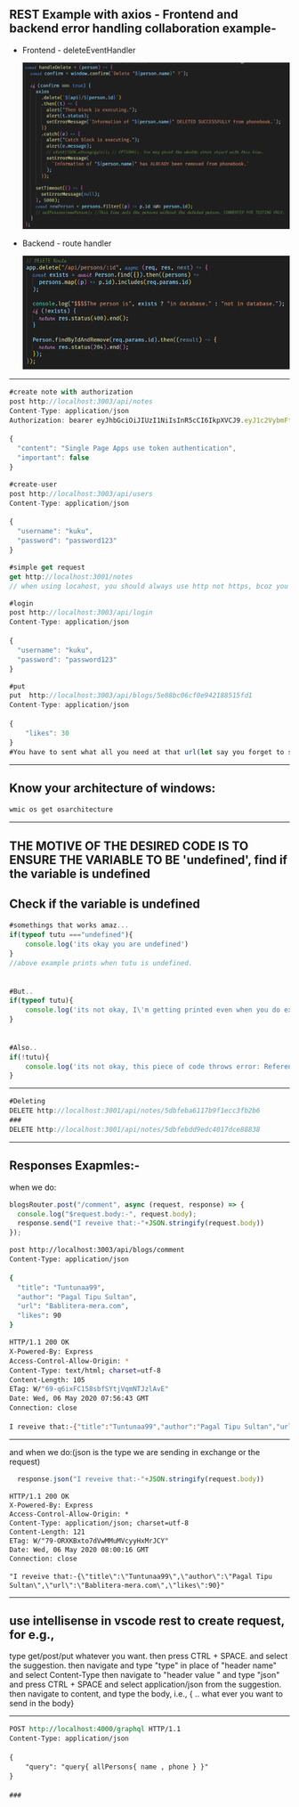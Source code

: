 ## REST Example with axios - Frontend and backend error handling collaboration example-

- Frontend - deleteEventHandler 

  ![image-20200527200019974](image-20200527200019974.png)

- Backend - route handler

  ![image-20200527200252780](image-20200527200252780.png)

***



```js
#create note with authorization
post http://localhost:3003/api/notes
Content-Type: application/json
Authorization: bearer eyJhbGciOiJIUzI1NiIsInR5cCI6IkpXVCJ9.eyJ1c2VybmFtZSI6Imt1a3UiLCJpZCI6IjVlN2Y0NTM2YmU3NGI4NTIyNDRlZjJmOSIsImlhdCI6MTU4NTM5OTExOH0.NLGlyS2naCpso_0qSe4AYCuWWXZC6X-uiD2JKhoxOJg

{
  "content": "Single Page Apps use token authentication",
  "important": false
}
```

```js
#create-user
post http://localhost:3003/api/users
Content-Type: application/json
 
{
  "username": "kuku",
  "password": "password123"
}
```

```js
#simple get request
get http://localhost:3001/notes
// when using locahost, you should always use http not https, bcoz you to use https you need to configure you node server for that.
```

```js
#login
post http://localhost:3003/api/login
Content-Type: application/json
 
{
  "username": "kuku",
  "password": "password123"
}

```

```js
#put
put  http://localhost:3003/api/blogs/5e88bc06cf0e942188515fd1
Content-Type: application/json

{
    "likes": 30
}
#You have to sent what all you need at that url(let say you forget to send the content then it will be removed what was already there), you can skip id(atleast with json-server). And if 
```



***

## Know your architecture of windows:

```bash
wmic os get osarchitecture
```

***

## THE MOTIVE OF THE DESIRED CODE IS TO ENSURE THE VARIABLE TO BE 'undefined', find if the variable is undefined

## Check if the variable is undefined

```js
#somethings that works amaz...
if(typeof tutu ==="undefined"){
    console.log('its okay you are undefined')
}
//above example prints when tutu is undefined.


#But..
if(typeof tutu){
    console.log('its not okay, I\'m getting printed even when you do exist, as string \'undefined\' evaluates as truthy value.')
}


#Also..
if(!tutu){
    console.log('its not okay, this piece of code throws error: Reference Error, tutu is not defined.')
}
```

***

```js
#Deleting
DELETE http://localhost:3001/api/notes/5dbfeba6117b9f1ecc3fb2b6
###
DELETE http://localhost:3001/api/notes/5dbfebdd9edc4017dce88838
```

***

## Responses Exapmles:-

when we do:

```js
blogsRouter.post("/comment", async (request, response) => {
  console.log("$request.body:-", request.body);
  response.send("I reveive that:-"+JSON.stringify(request.body))
});
```

```bash
post http://localhost:3003/api/blogs/comment
Content-Type: application/json

{
  "title": "Tuntunaa99",
  "author": "Pagal Tipu Sultan",
  "url": "Bablitera-mera.com",
  "likes": 90
}
```

```bash
HTTP/1.1 200 OK
X-Powered-By: Express
Access-Control-Allow-Origin: *
Content-Type: text/html; charset=utf-8
Content-Length: 105
ETag: W/"69-q6ixFC158sbfSYtjVqmNTJzlAvE"
Date: Wed, 06 May 2020 07:56:43 GMT
Connection: close

I reveive that:-{"title":"Tuntunaa99","author":"Pagal Tipu Sultan","url":"Bablitera-mera.com","likes":90}
```

***

and when we do:(json is the type we are sending in exchange or the request)

```js
  response.json("I reveive that:-"+JSON.stringify(request.body))
```

```
HTTP/1.1 200 OK
X-Powered-By: Express
Access-Control-Allow-Origin: *
Content-Type: application/json; charset=utf-8
Content-Length: 121
ETag: W/"79-ORXKBxto7dVwMMuMVcyyHxMrJCY"
Date: Wed, 06 May 2020 08:00:16 GMT
Connection: close

"I reveive that:-{\"title\":\"Tuntunaa99\",\"author\":\"Pagal Tipu Sultan\",\"url\":\"Bablitera-mera.com\",\"likes\":90}"
```

***

## use intellisense in vscode rest to create request, for e.g.,

type get/post/put whatever you want.
then press CTRL + SPACE. and select the suggestion.
then navigate and type "type" in place of "header name" and select Content-Type
then navigate to "header value " and type "json" and press CTRL + SPACE and select application/json from the suggestion. 
then navigate to content, and type the body, i.e., { .. what ever you want to send in the body}

***

```rest
POST http://localhost:4000/graphql HTTP/1.1
Content-Type: application/json

{
    "query": "query{ allPersons{ name , phone } }"
}

###

```

